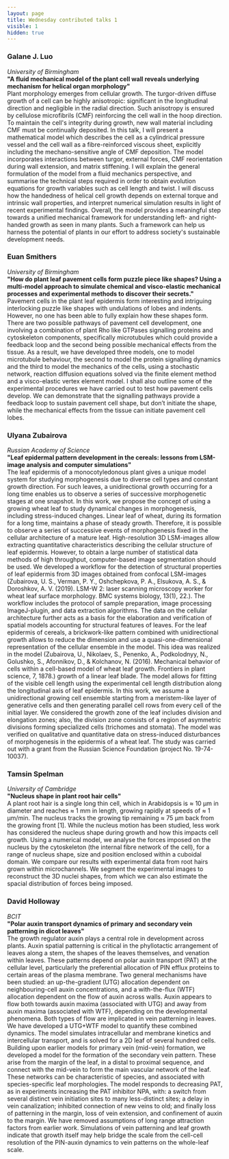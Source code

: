 ```yaml
---
layout: page
title: Wednesday contributed talks 1
visible: 1
hidden: true
---
```


### Galane J. Luo
*University of Birmingham*  
**"A fluid mechanical model of the plant cell wall reveals underlying mechanism for helical organ morphology"**  
Plant morphology emerges from cellular growth. The turgor-driven diffuse growth of a cell can be highly anisotropic: significant in the longitudinal direction and negligible in the radial direction. Such anisotropy is ensured by cellulose microfibrils (CMF) reinforcing the cell wall in the hoop direction. To maintain the cell's integrity during growth, new wall material including CMF must be continually deposited. In this talk, I will present a mathematical model which describes the cell as a cylindrical pressure vessel and the cell wall as a fibre-reinforced viscous sheet, explicitly including the mechano-sensitive angle of CMF deposition. The model incorporates interactions between turgor, external forces, CMF reorientation during wall extension, and matrix stiffening. I will explain the general formulation of the model from a fluid mechanics perspective, and summarise the technical steps required in order to obtain evolution equations for growth variables such as cell length and twist. I will discuss how the handedness of helical cell growth depends on external torque and intrinsic wall properties, and interpret numerical simulation results in light of recent experimental findings. Overall, the model provides a meaningful step towards a unified mechanical framework for understanding left- and right-handed growth as seen in many plants. Such a framework can help us harness the potential of plants in our effort to address society's sustainable development needs.


### Euan Smithers
*University of Birmingham*  
**"How do plant leaf pavement cells form puzzle piece like shapes? Using a multi-model approach to simulate chemical and visco-elastic mechanical processes and experimental methods to discover their secrets."**  
Pavement cells in the plant leaf epidermis form interesting and intriguing interlocking puzzle like shapes with undulations of lobes and indents. However, no one has been able to fully explain how these shapes form. There are two possible pathways of pavement cell development, one involving a combination of plant Rho like GTPases signalling proteins and cytoskeleton components, specifically microtubules which could provide a feedback loop and the second being possible mechanical effects from the tissue. As a result, we have developed three models, one to model microtubule behaviour, the second to model the protein signalling dynamics and the third to model the mechanics of the cells, using a stochastic network, reaction diffusion equations solved via the finite element method and a visco-elastic vertex element model. I shall also outline some of the experimental procedures we have carried out to test how pavement cells develop. We can demonstrate that the signalling pathways provide a feedback loop to sustain pavement cell shape, but don’t initiate the shape, while the mechanical effects from the tissue can initiate pavement cell lobes.


### Ulyana Zubairova
*Russian Academy of Science*  
**"Leaf epidermal pattern development in the cereals: lessons from LSM-image analysis and computer simulations"**  
The leaf epidermis of a monocotyledonous plant gives a unique model system for studying morphogenesis due to diverse cell types and constant growth direction. For such leaves, a unidirectional growth occurring for a long time enables us to observe a series of successive morphogenetic stages at one snapshot. In this work, we propose the concept of using a growing wheat leaf to study dynamical changes in morphogenesis, including stress-induced changes. Linear leaf of wheat, during its formation for a long time, maintains a phase of steady growth. Therefore, it is possible to observe a series of successive events of morphogenesis fixed in the cellular architecture of a mature leaf. High-resolution 3D LSM-images allow extracting quantitative characteristics describing the cellular structure of leaf epidermis. However, to obtain a large number of statistical data methods of high throughput, computer-based image segmentation should be used. We developed a workflow for the detection of structural properties of leaf epidermis from 3D images obtained from confocal LSM-images (Zubairova, U. S., Verman, P. Y., Oshchepkova, P. A., Elsukova, A. S., & Doroshkov, A. V. (2019). LSM-W 2: laser scanning microscopy worker for wheat leaf surface morphology. BMC systems biology, 13(1), 22.). The workflow includes the protocol of sample preparation, image processing ImageJ-plugin, and data extraction algorithms. The data on the cellular architecture further acts as a basis for the elaboration and verification of spatial models accounting for structural features of leaves. For the leaf epidermis of cereals, a brickwork-like pattern combined with unidirectional growth allows to reduce the dimension and use a quasi-one-dimensional representation of the cellular ensemble in the model. This idea was realized in the model (Zubairova, U., Nikolaev, S., Penenko, A., Podkolodnyy, N., Golushko, S., Afonnikov, D., & Kolchanov, N. (2016). Mechanical behavior of cells within a cell-based model of wheat leaf growth. Frontiers in plant science, 7, 1878.) growth of a linear leaf blade. The model allows for fitting of the visible cell length using the experimental cell length distribution along the longitudinal axis of leaf epidermis. In this work, we assume a unidirectional growing cell ensemble starting from a meristem-like layer of generative cells and then generating parallel cell rows from every cell of the initial layer. We considered the growth zone of the leaf includes division and elongation zones; also, the division zone consists of a region of asymmetric divisions forming specialized cells (trichomes and stomata). The model was verified on qualitative and quantitative data on stress-induced disturbances of morphogenesis in the epidermis of a wheat leaf. The study was carried out with a grant from the Russian Science Foundation (project No. 19-74-10037).


### Tamsin Spelman
*University of Cambridge*  
**"Nucleus shape in plant root hair cells"**  
A plant root hair is a single long thin cell, which in Arabidopsis is ≈ 10 μm in diameter and reaches ≈ 1 mm in length, growing rapidly at speeds of ≈ 1 μm/min. The nucleus tracks the growing tip remaining ≈ 75 μm back from the growing front [1]. While the nucleus motion has been studied, less work has considered the nucleus shape during growth and how this impacts cell growth. Using a numerical model, we analyse the forces imposed on the nucleus by the cytoskeleton (the internal fibre network of the cell), for a range of nucleus shape, size and position enclosed within a cuboidal domain. We compare our results with experimental data from root hairs grown within microchannels. We segment the experimental images to reconstruct the 3D nuclei shapes, from which we can also estimate the spacial distribution of forces being imposed.


### David Holloway
*BCIT*  
**"Polar auxin transport dynamics of primary and secondary vein patterning in dicot leaves"**  
The growth regulator auxin plays a central role in development across plants. Auxin spatial patterning is critical in the phyllotactic arrangement of leaves along a stem, the shapes of the leaves themselves, and venation within leaves. These patterns depend on polar auxin transport (PAT) at the cellular level, particularly the preferential allocation of PIN efflux proteins to certain areas of the plasma membrane. Two general mechanisms have been studied: an up-the-gradient (UTG) allocation dependent on neighbouring-cell auxin concentrations, and a with-the-flux (WTF) allocation dependent on the flow of auxin across walls. Auxin appears to flow both towards auxin maxima (associated with UTG) and away from auxin maxima (associated with WTF), depending on the developmental phenomena. Both types of flow are implicated in vein patterning in leaves. We have developed a UTG+WTF model to quantify these combined dynamics. The model simulates intracellular and membrane kinetics and intercellular transport, and is solved for a 2D leaf of several hundred cells. Building upon earlier models for primary vein (mid-vein) formation, we developed a model for the formation of the secondary vein pattern. These arise from the margin of the leaf, in a distal to proximal sequence, and connect with the mid-vein to form the main vascular network of the leaf. These networks can be characteristic of species, and associated with species-specific leaf morphologies. The model responds to decreasing PAT, as in experiments increasing the PAT inhibitor NPA, with: a switch from several distinct vein initiation sites to many less-distinct sites; a delay in vein canalization; inhibited connection of new veins to old; and finally loss of patterning in the margin, loss of vein extension, and confinement of auxin to the margin. We have removed assumptions of long range attraction factors from earlier work. Simulations of vein patterning and leaf growth indicate that growth itself may help bridge the scale from the cell-cell resolution of the PIN-auxin dynamics to vein patterns on the whole-leaf scale. 

